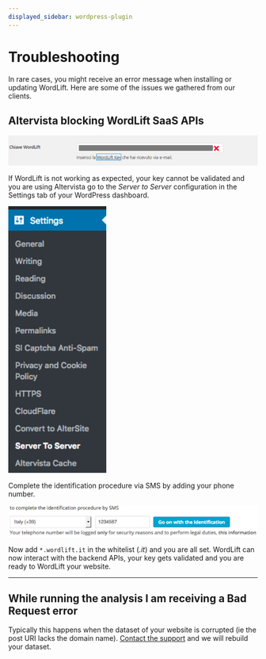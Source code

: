 ```yaml
---
displayed_sidebar: wordpress-plugin
---
```


# Troubleshooting

In rare cases, you might receive an error message when installing or updating WordLift. Here are some of the issues we gathered from our clients.

## Altervista blocking **WordLift** SaaS APIs

![image](./images/wordlift-troubleshooting-altervista-1.png)

If WordLift is not working as expected, your key cannot be validated and you are using Altervista go to the *Server to Server* configuration in the Settings tab of your WordPress dashboard.

![image](./images/wordlift-troubleshooting-altervista-2.png)

Complete the identification procedure via SMS by adding your phone number.

![image](./images/wordlift-troubleshooting-altervista-3.png)

Now add `*.wordlift.it` in the whitelist (*.it*) and you are all set. WordLift can now interact with the backend APIs, your key gets validated and you are ready to WordLift your website.

______________________________________________________________________

## While running the analysis I am receiving a Bad Request error

Typically this happens when the dataset of your website is corrupted (ie the post URI lacks the domain name).
[Contact the support](mailto:support@wordlift.io) and we will rebuild your dataset.
